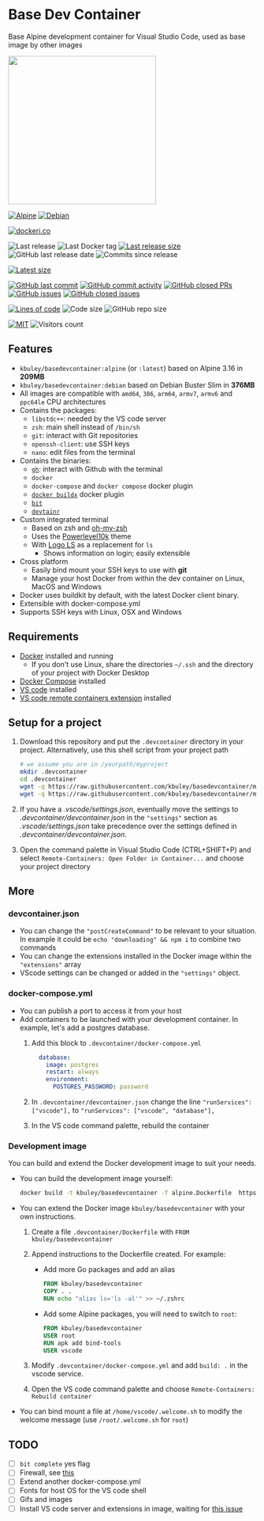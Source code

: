 # Base Dev Container

Base Alpine development container for Visual Studio Code, used as base image by other images

<img height="300" src="https://raw.githubusercontent.com/kbuley/basedevcontainer/master/title.svg">

[![Alpine](https://github.com/kbuley/basedevcontainer/actions/workflows/alpine.yml/badge.svg)](https://github.com/kbuley/basedevcontainer/actions/workflows/alpine.yml)
[![Debian](https://github.com/kbuley/basedevcontainer/actions/workflows/debian.yml/badge.svg)](https://github.com/kbuley/basedevcontainer/actions/workflows/debian.yml)

[![dockeri.co](https://dockeri.co/image/kbuley/basedevcontainer)](https://hub.docker.com/r/kbuley/basedevcontainer)

![Last release](https://img.shields.io/github/release/kbuley/basedevcontainer?label=Last%20release)
![Last Docker tag](https://img.shields.io/docker/v/kbuley/basedevcontainer?sort=semver&label=Last%20Docker%20tag)
[![Last release size](https://img.shields.io/docker/image-size/kbuley/basedevcontainer?sort=semver&label=Last%20released%20image)](https://hub.docker.com/r/kbuley/basedevcontainer/tags?page=1&ordering=last_updated)
![GitHub last release date](https://img.shields.io/github/release-date/kbuley/basedevcontainer?label=Last%20release%20date)
![Commits since release](https://img.shields.io/github/commits-since/kbuley/basedevcontainer/latest?sort=semver)

[![Latest size](https://img.shields.io/docker/image-size/kbuley/basedevcontainer/latest?label=Latest%20image)](https://hub.docker.com/r/kbuley/basedevcontainer/tags)

[![GitHub last commit](https://img.shields.io/github/last-commit/kbuley/basedevcontainer.svg)](https://github.com/kbuley/basedevcontainer/commits/master)
[![GitHub commit activity](https://img.shields.io/github/commit-activity/y/kbuley/basedevcontainer.svg)](https://github.com/kbuley/basedevcontainer/graphs/contributors)
[![GitHub closed PRs](https://img.shields.io/github/issues-pr-closed/kbuley/basedevcontainer.svg)](https://github.com/kbuley/basedevcontainer/pulls?q=is%3Apr+is%3Aclosed)
[![GitHub issues](https://img.shields.io/github/issues/kbuley/basedevcontainer.svg)](https://github.com/kbuley/basedevcontainer/issues)
[![GitHub closed issues](https://img.shields.io/github/issues-closed/kbuley/basedevcontainer.svg)](https://github.com/kbuley/basedevcontainer/issues?q=is%3Aissue+is%3Aclosed)

[![Lines of code](https://img.shields.io/tokei/lines/github/kbuley/basedevcontainer)](https://github.com/kbuley/basedevcontainer)
![Code size](https://img.shields.io/github/languages/code-size/kbuley/basedevcontainer)
![GitHub repo size](https://img.shields.io/github/repo-size/kbuley/basedevcontainer)

[![MIT](https://img.shields.io/github/license/kbuley/basedevcontainer)](https://github.com/kbuley/basedevcontainer/master/LICENSE)
![Visitors count](https://visitor-badge.laobi.icu/badge?page_id=basedevcontainer.readme)

## Features

- `kbuley/basedevcontainer:alpine` (or `:latest`) based on Alpine 3.16 in **209MB**
- `kbuley/basedevcontainer:debian` based on Debian Buster Slim in **376MB**
- All images are compatible with `amd64`, `386`, `arm64`, `armv7`, `armv6` and `ppc64le` CPU architectures
- Contains the packages:
  - `libstdc++`: needed by the VS code server
  - `zsh`: main shell instead of `/bin/sh`
  - `git`: interact with Git repositories
  - `openssh-client`: use SSH keys
  - `nano`: edit files from the terminal
- Contains the binaries:
  - [`gh`](https://github.com/cli/cli): interact with Github with the terminal
  - `docker`
  - `docker-compose` and `docker compose` docker plugin
  - [`docker buildx`](https://github.com/docker/buildx) docker plugin
  - [`bit`](https://github.com/chriswalz/bit)
  - [`devtainr`](https://github.com/kbuley/devtainr)
- Custom integrated terminal
  - Based on zsh and [oh-my-zsh](https://github.com/robbyrussell/oh-my-zsh)
  - Uses the [Powerlevel10k](https://github.com/romkatv/powerlevel10k) theme
  - With [Logo LS](https://github.com/Yash-Handa/logo-ls) as a replacement for `ls`
    - Shows information on login; easily extensible
- Cross platform
  - Easily bind mount your SSH keys to use with **git**
  - Manage your host Docker from within the dev container on Linux, MacOS and Windows
- Docker uses buildkit by default, with the latest Docker client binary.
- Extensible with docker-compose.yml
- Supports SSH keys with Linux, OSX and Windows

## Requirements

- [Docker](https://www.docker.com/products/docker-desktop) installed and running
  - If you don't use Linux, share the directories `~/.ssh` and the directory of your project with Docker Desktop
- [Docker Compose](https://docs.docker.com/compose/install/) installed
- [VS code](https://code.visualstudio.com/download) installed
- [VS code remote containers extension](https://marketplace.visualstudio.com/items?itemName=ms-vscode-remote.remote-containers) installed

## Setup for a project

1. Download this repository and put the `.devcontainer` directory in your project.
   Alternatively, use this shell script from your project path

    ```sh
    # we assume you are in /yourpath/myproject
    mkdir .devcontainer
    cd .devcontainer
    wget -q https://raw.githubusercontent.com/kbuley/basedevcontainer/master/.devcontainer/devcontainer.json
    wget -q https://raw.githubusercontent.com/kbuley/basedevcontainer/master/.devcontainer/docker-compose.yml
    ```

1. If you have a *.vscode/settings.json*, eventually move the settings to *.devcontainer/devcontainer.json* in the `"settings"` section as *.vscode/settings.json* take precedence over the settings defined in *.devcontainer/devcontainer.json*.
1. Open the command palette in Visual Studio Code (CTRL+SHIFT+P) and select `Remote-Containers: Open Folder in Container...` and choose your project directory

## More

### devcontainer.json

- You can change the `"postCreateCommand"` to be relevant to your situation. In example it could be `echo "downloading" && npm i` to combine two commands
- You can change the extensions installed in the Docker image within the `"extensions"` array
- VScode settings can be changed or added in the `"settings"` object.

### docker-compose.yml

- You can publish a port to access it from your host
- Add containers to be launched with your development container. In example, let's add a postgres database.
    1. Add this block to `.devcontainer/docker-compose.yml`

        ```yml
          database:
            image: postgres
            restart: always
            environment:
              POSTGRES_PASSWORD: password
        ```

    1. In `.devcontainer/devcontainer.json` change the line `"runServices": ["vscode"],` to `"runServices": ["vscode", "database"],`
    1. In the VS code command palette, rebuild the container

### Development image

You can build and extend the Docker development image to suit your needs.

- You can build the development image yourself:

    ```sh
    docker build -t kbuley/basedevcontainer -f alpine.Dockerfile  https://github.com/kbuley/basedevcontainer.git
    ```

- You can extend the Docker image `kbuley/basedevcontainer` with your own instructions.

    1. Create a file `.devcontainer/Dockerfile` with `FROM kbuley/basedevcontainer`
    1. Append instructions to the Dockerfile created. For example:
        - Add more Go packages and add an alias

            ```Dockerfile
            FROM kbuley/basedevcontainer
            COPY . .
            RUN echo "alias ls='ls -al'" >> ~/.zshrc
            ```

        - Add some Alpine packages, you will need to switch to `root`:

            ```Dockerfile
            FROM kbuley/basedevcontainer
            USER root
            RUN apk add bind-tools
            USER vscode
            ```

    1. Modify `.devcontainer/docker-compose.yml` and add `build: .` in the vscode service.
    1. Open the VS code command palette and choose `Remote-Containers: Rebuild container`

- You can bind mount a file at `/home/vscode/.welcome.sh` to modify the welcome message (use `/root/.welcome.sh` for `root`)

## TODO

- [ ] `bit complete` yes flag
- [ ] Firewall, see [this](https://code.visualstudio.com/docs/remote/containers#_what-are-the-connectivity-requirements-for-the-vs-code-server-when-it-is-running-in-a-container)
- [ ] Extend another docker-compose.yml
- [ ] Fonts for host OS for the VS code shell
- [ ] Gifs and images
- [ ] Install VS code server and extensions in image, waiting for [this issue](https://github.com/microsoft/vscode-remote-release/issues/1718)
